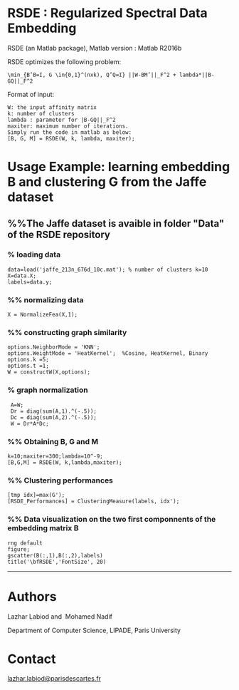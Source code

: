 # RSDE : Regularized Spectral Data Embedding

RSDE (an Matlab package), Matlab version : Matlab R2016b

RSDE optimizes the following problem:

    \min_{B’B=I, G \in{0,1}^(nxk), Q’Q=I} ||W-BM’||_F^2 + lambda*||B-GQ||_F^2

Format of input:

    W: the input affinity matrix
    k: number of clusters
    lambda : parameter for |B-GQ||_F^2
    maxiter: maximum number of iterations.
    Simply run the code in matlab as below:
    [B, G, M] = RSDE(W, k, lambda, maxiter);

# Usage Example: learning embedding B and clustering G from the Jaffe dataset

## %%The Jaffe dataset is avaible in folder "Data" of the RSDE repository

### % loading data

    data=load('jaffe_213n_676d_10c.mat'); % number of clusters k=10
    X=data.X;
    labels=data.y;

### %% normalizing data

    X = NormalizeFea(X,1);

### %% constructing graph similarity

    options.NeighborMode = 'KNN'; 
    options.WeightMode = 'HeatKernel';  %Cosine, HeatKernel, Binary
    options.k =5;
    options.t =1;
    W = constructW(X,options);

### % graph normalization
 
     A=W;
     Dr = diag(sum(A,1).^(-.5));
     Dc = diag(sum(A,2).^(-.5));
     W = Dr*A*Dc;

### %% Obtaining B, G and M

    k=10;maxiter=300;lambda=10^-9;
    [B,G,M] = RSDE(W, k,lambda,maxiter);

### %% Clustering performances

    [tmp idx]=max(G');
    [RSDE_Performances] = ClusteringMeasure(labels, idx');

 ### %% Data visualization on the two first componnents of the embedding matrix B

    rng default 
    figure;
    gscatter(B(:,1),B(:,2),labels)
    title('\bfRSDE','FontSize', 20)

-----------------------------------------------------------------------------------------------------------
# Authors

Lazhar Labiod and  Mohamed Nadif

Department of Computer Science, LIPADE,  Paris University

# Contact
 
lazhar.labiod@parisdescartes.fr

